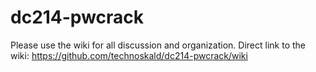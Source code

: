 dc214-pwcrack
=============

Please use the wiki for all discussion and organization. Direct link to the wiki:  https://github.com/technoskald/dc214-pwcrack/wiki

